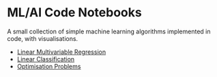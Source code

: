 # ML/AI Code Notebooks

A small collection of simple machine learning algorithms implemented in
code, with visualisations.

* [Linear Multivariable Regression](./regression.ipynb)
* [Linear Classification](./classification.ipynb)
* [Optimisation Problems](./optimisation.ipynb)
